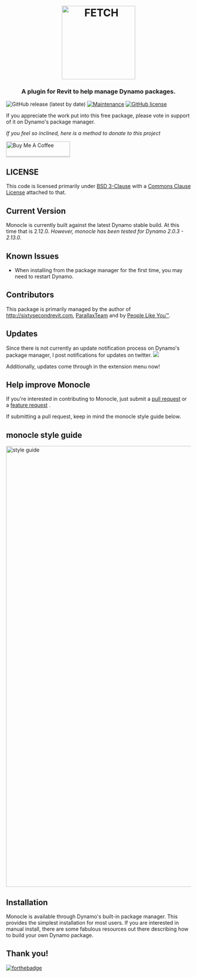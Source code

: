 <h1 align="center">
  <br>
  <img src="!Documentation/FetchLogo.png" alt="FETCH" width="200">
  <br>
</h1>

<h3 align="center">A plugin for Revit to help manage Dynamo packages.</h3>

![GitHub release (latest by date)](https://img.shields.io/github/v/release/johnpierson/piggyBACK?include_prereleases)
[![Maintenance](https://img.shields.io/badge/Maintained%3F-yes-green.svg)](https://github.com/johnpierson/piggyBACK/graphs/commit-activity)
[![GitHub license](https://img.shields.io/github/license/johnpierson/piggyBACK)](https://github.com/johnpierson/piggyBACK/blob/master/LICENSE)


If you appreciate the work put into this free package, please vote in support of it on Dynamo's package manager. 

 _If you feel so inclined, here is a method to donate to this project_

 <a href="https://www.buymeacoffee.com/j0hnp" target="_blank"><img src="https://www.buymeacoffee.com/assets/img/custom_images/orange_img.png" alt="Buy Me A Coffee" style="height: 41px !important;width: 174px !important;box-shadow: 0px 3px 2px 0px rgba(190, 190, 190, 0.5) !important;-webkit-box-shadow: 0px 3px 2px 0px rgba(190, 190, 190, 0.5) !important;" ></a>

## LICENSE
This code is licensed primarily under [BSD 3-Clause](https://github.com/johnpierson/MonocleForDynamo/blob/master/LICENSE) with a [Commons Clause License](https://commonsclause.com/) attached to that.

## Current Version
Monocle is currently built against the latest Dynamo stable build. At this time that is 2.12.0. _However, monocle has been tested for Dynamo 2.0.3 - 2.13.0._

## Known Issues
- When installing from the package manager for the first time, you may need to restart Dynamo.

## Contributors
This package is primarily managed by the author of http://sixtysecondrevit.com, [ParallaxTeam](https://www.parallaxteam.com/) and by [People Like You™](https://github.com/johnpierson/MonocleForDynamo/graphs/contributors).

## Updates
Since there is not currently an update notification process on Dynamo's package manager, I post notifications for updates on twitter.
[![](https://img.shields.io/twitter/follow/60secondrevit.svg?label=Follow&style=social)](https://twitter.com/60secondrevit)

Additionally,  updates come through in the extension menu now!

## Help improve Monocle
If you're interested in contributing to Monocle, just submit a [pull request](https://github.com/johnpierson/MonocleForDynamo/pulls) or a [feature request](https://github.com/johnpierson/MonocleForDynamo/issues) .

If submitting a pull request, keep in mind the monocle style guide below.

## monocle style guide

 <img src="https://github.com/johnpierson/MonocleForDynamo/raw/master/!Documentation/monocleStyleGuide.png" alt="style guide" width="1200">

## Installation
Monocle is available through Dynamo's built-in package manager. This provides the simplest installation for most users. If you are interested in manual install, there are some fabulous resources out there describing how to build your own Dynamo package.

## Thank you!


[![forthebadge](https://forthebadge.com/images/badges/made-with-crayons.svg)](https://forthebadge.com)
